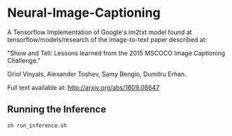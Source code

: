# Neural-Image-Captioning
A Tensorflow Implementation of Google's Im2txt model found at tensorflow/models/research of the image-to-text paper described at:

"Show and Tell: Lessons learned from the 2015 MSCOCO Image Captioning Challenge."

Oriol Vinyals, Alexander Toshev, Samy Bengio, Dumitru Erhan.

Full text available at: http://arxiv.org/abs/1609.06647


## Running the Inference
```
sh run_inference.sh
```

